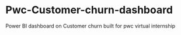 # Pwc-Customer-churn-dashboard
Power BI dashboard on Customer churn built for pwc virtual internship
